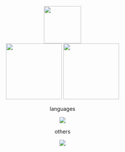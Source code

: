 <div align="center">
  <img height="100em" src=https://media1.tenor.com/images/2eada1bbeb4ed4182079cf00070324a2/tenor.gif?itemid=13903117">
</div>
<div align="center">
  <img height="150em" src="https://github-readme-stats.vercel.app/api/top-langs/?username=tharaguc&layout=compact&theme=onedark">
  <img height="150em" src="https://badge42.vercel.app/api/v2/cl38fm3st003009l95xe7r6ua/stats?cursusId=21&coalitionId=undefined">
</div>

<div align="center">
<p>languages</p>
<img src="https://skillicons.dev/icons?i=c,cpp,bash,python,go,js,ts,solidity" />
<p>others</p>
<img src="https://skillicons.dev/icons?i=cmake,nodejs,react,linux,git,vim" />
</div>
